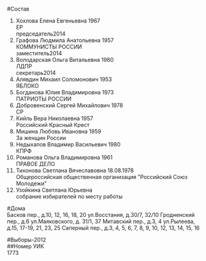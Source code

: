 #Состав  
1. Хохлова Елена Евгеньевна 1967  
    ЕР  
    председатель2014  
2. Графова Людмила Анатольевна 1957  
    КОММУНИСТЫ РОССИИ  
    заместитель2014  
3. Володарская Ольга Витальевна 1980  
    ЛДПР  
    секретарь2014  
4. Алявдин Михаил Соломонович 1953  
    ЯБЛОКО  
5. Богданова Юлия Владимировна 1973  
    ПАТРИОТЫ РОССИИ  
6. Добровенский Сергей Михайлович 1978  
    СР  
7. Кийль Вера Николаевна 1957  
    Российский Красный Крест  
8. Мишина Любовь Ивановна 1959  
    За женщин России  
9. Недыхалов Владимир Васильевич 1980  
    КПРФ  
10. Романова Ольга Владимировна 1961  
    ПРАВОЕ ДЕЛО  
11. Тихонова Светлана Вячеславовна 18.08.1978  
    Общероссийская общественная организация "Российский Союз Молодежи"  
12. Узойкина Светлана Юрьевна  
    собрание избирателей по месту работы  
  
#Дома  
Басков пер., д.10, 12, 16, 18, 20 ул.Восстания, д.30/7, 32/10 Гродненский пер., д.6 ул.Маяковского, д. 31/1, 37 Митавский пер., д.3, 4 ул.Рылеева, д.15, 17-19, 21, 23, 25 Саперный пер., д.3, 4, 5, 6, 7, 8, 9, 10, 12, 13, 14, 15, 16  
  
#Выборы-2012  
##Номер УИК  
1773  
